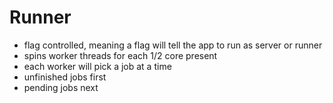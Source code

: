 # Runner

- flag controlled, meaning a flag will tell the app to run as server or runner
- spins worker threads for each 1/2 core present
- each worker will pick a job at a time
- unfinished jobs first
- pending jobs next
